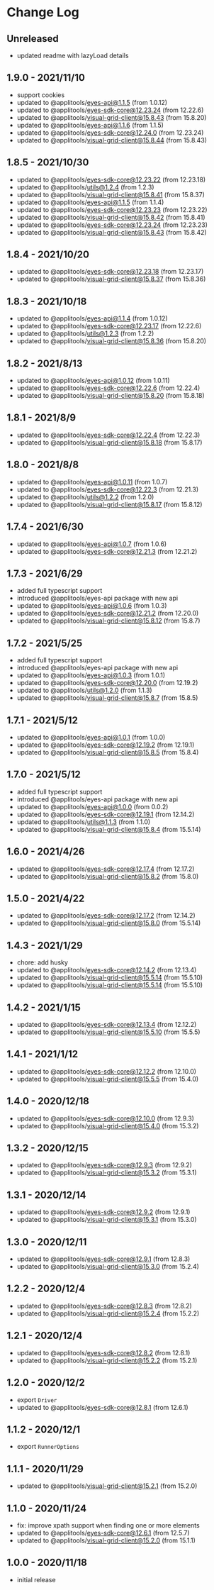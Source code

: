 # Change Log

## Unreleased

- updated readme with lazyLoad details

## 1.9.0 - 2021/11/10

- support cookies
- updated to @applitools/eyes-api@1.1.5 (from 1.0.12)
- updated to @applitools/eyes-sdk-core@12.23.24 (from 12.22.6)
- updated to @applitools/visual-grid-client@15.8.43 (from 15.8.20)
- updated to @applitools/eyes-api@1.1.6 (from 1.1.5)
- updated to @applitools/eyes-sdk-core@12.24.0 (from 12.23.24)
- updated to @applitools/visual-grid-client@15.8.44 (from 15.8.43)

## 1.8.5 - 2021/10/30

- updated to @applitools/eyes-sdk-core@12.23.22 (from 12.23.18)
- updated to @applitools/utils@1.2.4 (from 1.2.3)
- updated to @applitools/visual-grid-client@15.8.41 (from 15.8.37)
- updated to @applitools/eyes-api@1.1.5 (from 1.1.4)
- updated to @applitools/eyes-sdk-core@12.23.23 (from 12.23.22)
- updated to @applitools/visual-grid-client@15.8.42 (from 15.8.41)
- updated to @applitools/eyes-sdk-core@12.23.24 (from 12.23.23)
- updated to @applitools/visual-grid-client@15.8.43 (from 15.8.42)

## 1.8.4 - 2021/10/20

- updated to @applitools/eyes-sdk-core@12.23.18 (from 12.23.17)
- updated to @applitools/visual-grid-client@15.8.37 (from 15.8.36)

## 1.8.3 - 2021/10/18

- updated to @applitools/eyes-api@1.1.4 (from 1.0.12)
- updated to @applitools/eyes-sdk-core@12.23.17 (from 12.22.6)
- updated to @applitools/utils@1.2.3 (from 1.2.2)
- updated to @applitools/visual-grid-client@15.8.36 (from 15.8.20)

## 1.8.2 - 2021/8/13

- updated to @applitools/eyes-api@1.0.12 (from 1.0.11)
- updated to @applitools/eyes-sdk-core@12.22.6 (from 12.22.4)
- updated to @applitools/visual-grid-client@15.8.20 (from 15.8.18)

## 1.8.1 - 2021/8/9

- updated to @applitools/eyes-sdk-core@12.22.4 (from 12.22.3)
- updated to @applitools/visual-grid-client@15.8.18 (from 15.8.17)

## 1.8.0 - 2021/8/8

- updated to @applitools/eyes-api@1.0.11 (from 1.0.7)
- updated to @applitools/eyes-sdk-core@12.22.3 (from 12.21.3)
- updated to @applitools/utils@1.2.2 (from 1.2.0)
- updated to @applitools/visual-grid-client@15.8.17 (from 15.8.12)

## 1.7.4 - 2021/6/30

- updated to @applitools/eyes-api@1.0.7 (from 1.0.6)
- updated to @applitools/eyes-sdk-core@12.21.3 (from 12.21.2)

## 1.7.3 - 2021/6/29

- added full typescript support
- introduced @applitools/eyes-api package with new api
- updated to @applitools/eyes-api@1.0.6 (from 1.0.3)
- updated to @applitools/eyes-sdk-core@12.21.2 (from 12.20.0)
- updated to @applitools/visual-grid-client@15.8.12 (from 15.8.7)

## 1.7.2 - 2021/5/25

- added full typescript support
- introduced @applitools/eyes-api package with new api
- updated to @applitools/eyes-api@1.0.3 (from 1.0.1)
- updated to @applitools/eyes-sdk-core@12.20.0 (from 12.19.2)
- updated to @applitools/utils@1.2.0 (from 1.1.3)
- updated to @applitools/visual-grid-client@15.8.7 (from 15.8.5)

## 1.7.1 - 2021/5/12

- updated to @applitools/eyes-api@1.0.1 (from 1.0.0)
- updated to @applitools/eyes-sdk-core@12.19.2 (from 12.19.1)
- updated to @applitools/visual-grid-client@15.8.5 (from 15.8.4)

## 1.7.0 - 2021/5/12

- added full typescript support
- introduced @applitools/eyes-api package with new api
- updated to @applitools/eyes-api@1.0.0 (from 0.0.2)
- updated to @applitools/eyes-sdk-core@12.19.1 (from 12.14.2)
- updated to @applitools/utils@1.1.3 (from 1.1.0)
- updated to @applitools/visual-grid-client@15.8.4 (from 15.5.14)

## 1.6.0 - 2021/4/26

- updated to @applitools/eyes-sdk-core@12.17.4 (from 12.17.2)
- updated to @applitools/visual-grid-client@15.8.2 (from 15.8.0)

## 1.5.0 - 2021/4/22

- updated to @applitools/eyes-sdk-core@12.17.2 (from 12.14.2)
- updated to @applitools/visual-grid-client@15.8.0 (from 15.5.14)

## 1.4.3 - 2021/1/29

- chore: add husky
- updated to @applitools/eyes-sdk-core@12.14.2 (from 12.13.4)
- updated to @applitools/visual-grid-client@15.5.14 (from 15.5.10)
- updated to @applitools/visual-grid-client@15.5.14 (from 15.5.10)
## 1.4.2 - 2021/1/15

- updated to @applitools/eyes-sdk-core@12.13.4 (from 12.12.2)
- updated to @applitools/visual-grid-client@15.5.10 (from 15.5.5)

## 1.4.1 - 2021/1/12

- updated to @applitools/eyes-sdk-core@12.12.2 (from 12.10.0)
- updated to @applitools/visual-grid-client@15.5.5 (from 15.4.0)

## 1.4.0 - 2020/12/18

- updated to @applitools/eyes-sdk-core@12.10.0 (from 12.9.3)
- updated to @applitools/visual-grid-client@15.4.0 (from 15.3.2)

## 1.3.2 - 2020/12/15

- updated to @applitools/eyes-sdk-core@12.9.3 (from 12.9.2)
- updated to @applitools/visual-grid-client@15.3.2 (from 15.3.1)

## 1.3.1 - 2020/12/14

- updated to @applitools/eyes-sdk-core@12.9.2 (from 12.9.1)
- updated to @applitools/visual-grid-client@15.3.1 (from 15.3.0)

## 1.3.0 - 2020/12/11

- updated to @applitools/eyes-sdk-core@12.9.1 (from 12.8.3)
- updated to @applitools/visual-grid-client@15.3.0 (from 15.2.4)

## 1.2.2 - 2020/12/4

- updated to @applitools/eyes-sdk-core@12.8.3 (from 12.8.2)
- updated to @applitools/visual-grid-client@15.2.4 (from 15.2.2)

## 1.2.1 - 2020/12/4

- updated to @applitools/eyes-sdk-core@12.8.2 (from 12.8.1)
- updated to @applitools/visual-grid-client@15.2.2 (from 15.2.1)

## 1.2.0 - 2020/12/2

- export `Driver`
- updated to @applitools/eyes-sdk-core@12.8.1 (from 12.6.1)

## 1.1.2 - 2020/12/1

- export `RunnerOptions`

## 1.1.1 - 2020/11/29

- updated to @applitools/visual-grid-client@15.2.1 (from 15.2.0)

## 1.1.0 - 2020/11/24

- fix: improve xpath support when finding one or more elements
- updated to @applitools/eyes-sdk-core@12.6.1 (from 12.5.7)
- updated to @applitools/visual-grid-client@15.2.0 (from 15.1.1)

## 1.0.0 - 2020/11/18

- initial release
